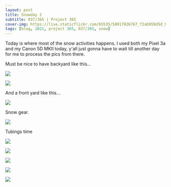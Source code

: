```yaml
---
layout: post
title: Snowday 2
subtitle: 037/365 | Project 365
cover-img: https://live.staticflickr.com/65535/50917026767_f2ab959d5d_h.jpg
tags: [blog, 2021, project 365, 037/365, snow]
---
```

Today is where most of the snow activities happens. I used both my Pixel 3a and my Canon 5D MKII today, y'all just gonna have to wait till another day for me to process the pics from there.

Must be nice to have backyard like this... 
<p class="post-img-wrap">
  <img src="https://live.staticflickr.com/65535/50916924801_80dbd781f7_h.jpg">
</p>
<p class="post-img-wrap">
  <img src="https://live.staticflickr.com/65535/50914659388_06901b443d_h.jpg">
</p>
And a front yard like this...
<p class="post-img-wrap">
  <img src="https://live.staticflickr.com/65535/50916838181_1f8695aab0_h.jpg">
</p>
Snow gear.
<p class="post-img-wrap">
  <img src="https://live.staticflickr.com/65535/50917049912_6a80d8ba0f_h.jpg">
</p>
Tubings time
<p class="post-img-wrap">
  <img src="https://live.staticflickr.com/65535/50916870751_a88a118fb1_h.jpg">
</p>
<p class="post-img-wrap">
  <img src="https://live.staticflickr.com/65535/50916860646_e6a763dbdb_h.jpg">
</p>
<p class="post-img-wrap">
  <img src="https://live.staticflickr.com/65535/50916184498_1dbc7ea3c4_h.jpg">
</p>
<p class="post-img-wrap">
  <img src="https://live.staticflickr.com/65535/50916214288_e2a91ddb5f_h.jpg">
</p>
<p class="post-img-wrap">
  <img src="https://live.staticflickr.com/65535/50916949303_9023fbd32c_h.jpg">
</p>
